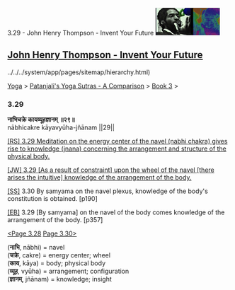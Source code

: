 3.29 - John Henry Thompson - Invent Your Future [![John Henry Thompson - Invent Your Future](../../../_/rsrc/1329567069254/config/customLogo.gif-revision=6.png)](../../../index.html)

[John Henry Thompson - Invent Your Future](../../../index.html)
---------------------------------------------------------------

../../../system/app/pages/sitemap/hierarchy.html)
    

[Yoga](../../../yoga.html)‎ > ‎[Patanjali's Yoga Sutras - A Comparison](../../patanjani.html)‎ > ‎[Book 3](../book-3.html)‎ > ‎

### 3.29

**नाभिचक्रे कायव्यूहज्ञानम् ॥२९॥**  
nābhicakre kāyavyūha-jñānam ||29||  
  
  
[\[RS\] 3.29 Meditation on the energy center of the navel (nabhi chakra) gives rise to knowledge (jnana) concerning the arrangement and structure of the physical body.](http://www.ashtangayoga.info/philosophy/yoga-sutra-patanjali/chapter-3/item/nabhichakre-kayavyuha-jnanam-29/)  
  
[\[JW\] 3.29 \[As a result of constraint\] upon the wheel of the navel \[there arises the intuitive\] knowledge of the arrangement of the body.](http://books.google.com/books?id=YzFImjtOxUwC&pg=PA260&ci=175%2C672%2C764%2C80&source=bookclip)  
  
[\[SS\]](http://www.amazon.com/Yoga-Sutras-Patanjali-Commentary-Satchidananda/dp/0932040381) 3.30 By samyama on the navel plexus, knowledge of the body's constitution is obtained. \[p190\]  
  
[\[EB\]](http://www.amazon.com/Yoga-Sutras-Patanjali-Translation-Commentary/dp/0865477361/ref=sr_1_1?ie=UTF8&s=books&qid=1250508322&sr=1-1) 3.29 \[By samyama\] on the navel of the body comes knowledge of the arrangement of the body. \[p357\]  
  
  
[<Page 3.28](328.html)  [Page 3.30>](330.html)  
  

(**नाभि**, nābhi) = navel  
(**चक्रे**, cakre) = energy center; wheel  
(**काय**, kāya) = body; physical body  
(**व्यूह**, vyūha) = arrangement; configuration  
(**ज्ञानम्**, jñānam) = knowledge; insight

